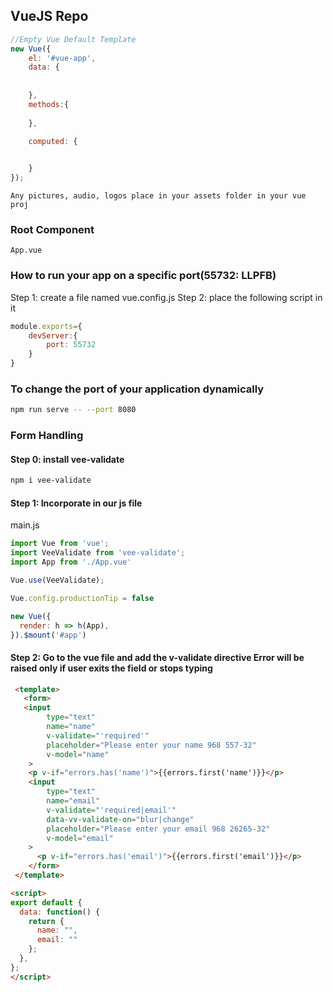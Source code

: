 ## VueJS Repo
```javascript
//Empty Vue Default Template
new Vue({
	el: '#vue-app',
	data: {
		
		
	},
	methods:{
	 
	},

	computed: {
		

	}
});
```
```
Any pictures, audio, logos place in your assets folder in your vue proj
```


### Root Component
```
App.vue
```

### How to run your app on a specific port(55732: LLPFB)
Step 1: create a file named vue.config.js
Step 2: place the following script in it
```js
module.exports={
	devServer:{
		port: 55732
	}
}
```

### To change the port of your application dynamically
```bash
npm run serve -- --port 8080
```


### Form Handling

#### Step 0: install vee-validate
```bash
npm i vee-validate
```

#### Step 1: Incorporate in our js file
main.js
```js
import Vue from 'vue';
import VeeValidate from 'vee-validate';
import App from './App.vue'

Vue.use(VeeValidate);

Vue.config.productionTip = false

new Vue({
  render: h => h(App),
}).$mount('#app')
```

#### Step 2: Go to the vue file and add the v-validate directive Error will be raised only if user exits the field or stops typing

```html
 <template>
   <form>
   <input
        type="text"
        name="name"
        v-validate="'required'"
        placeholder="Please enter your name 968 557-32"
		v-model="name"
	>
	<p v-if="errors.has('name')">{{errors.first('name')}}</p>
	<input 
        type="text"
        name="email"
        v-validate="'required|email'"
		data-vv-validate-on="blur|change"
        placeholder="Please enter your email 968 26265-32"
		v-model="email"
	>
	  <p v-if="errors.has('email')">{{errors.first('email')}}</p>
    </form>
 </template>

<script>
export default {
  data: function() {
    return {
	  name: "",
	  email: ""
    };
  },
};
</script>
``` 